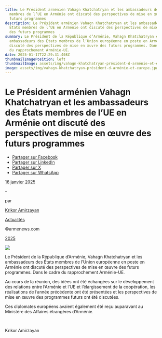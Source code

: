 ```yaml
---
title: Le Président arménien Vahagn Khatchatryan et les ambassadeurs des États
  membres de l’UE en Arménie ont discuté des perspectives de mise en œuvre des
  futurs programmes
description: Le Président arménien Vahagn Khatchatryan et les ambassadeurs des
  États membres de l’UE en Arménie ont discuté des perspectives de mise en œuvre
  des futurs programmes
summary: Le Président de la République d’Arménie, Vahagn Khatchatryan et les
  ambassadeurs des États membres de l’Union européenne en poste en Arménie ont
  discuté des perspectives de mise en œuvre des futurs programmes. Dans le cadre
  du rapprochement Arménie-UE.
date: 2025-01-17T22:29:31.408Z
thumbnailImagePosition: left
thumbnailImage: assets/img/vahagn-khatchatryan-président-d-arménie-et-europe.jpg
image: assets/img/vahagn-khatchatryan-président-d-arménie-et-europe.jpg
---
```

<!--StartFragment-->

# Le Président arménien Vahagn Khatchatryan et les ambassadeurs des États membres de l’UE en Arménie ont discuté des perspectives de mise en œuvre des futurs programmes

* [Partager sur Facebook](https://www.facebook.com/sharer/sharer.php?u=https%3A%2F%2Fwww.armenews.com%2Fle-president-armenien-vahagn-khatchatryan-et-les-ambassadeurs-des-etats-membres-de-lue-en-armenie-ont-discute-des-perspectives-de-mise-en-oeuvre-des-futurs-programmes%2F&title=Le%20Pr%C3%A9sident%20arm%C3%A9nien%20Vahagn%20Khatchatryan%20et%20les%20ambassadeurs%20des%20%C3%89tats%20membres%20de%20l%26rsquo%3BUE%20en%20Arm%C3%A9nie%20ont%20discut%C3%A9%20des%20perspectives%20de%20mise%20en%20%C5%93uvre%20des%20futurs%20programmes)
* [Partager sur LinkedIn](https://www.linkedin.com/shareArticle?mini=true&url=https%3A%2F%2Fwww.armenews.com%2Fle-president-armenien-vahagn-khatchatryan-et-les-ambassadeurs-des-etats-membres-de-lue-en-armenie-ont-discute-des-perspectives-de-mise-en-oeuvre-des-futurs-programmes%2F&title=Le%20Pr%C3%A9sident%20arm%C3%A9nien%20Vahagn%20Khatchatryan%20et%20les%20ambassadeurs%20des%20%C3%89tats%20membres%20de%20l%26rsquo%3BUE%20en%20Arm%C3%A9nie%20ont%20discut%C3%A9%20des%20perspectives%20de%20mise%20en%20%C5%93uvre%20des%20futurs%20programmes)
* [Partager sur X](https://x.com/share?url=https%3A%2F%2Fwww.armenews.com%2Fle-president-armenien-vahagn-khatchatryan-et-les-ambassadeurs-des-etats-membres-de-lue-en-armenie-ont-discute-des-perspectives-de-mise-en-oeuvre-des-futurs-programmes%2F&text=Le%20Pr%C3%A9sident%20arm%C3%A9nien%20Vahagn%20Khatchatryan%20et%20les%20ambassadeurs%20des%20%C3%89tats%20membres%20de%20l%26rsquo%3BUE%20en%20Arm%C3%A9nie%20ont%20discut%C3%A9%20des%20perspectives%20de%20mise%20en%20%C5%93uvre%20des%20futurs%20programmes)
* [Partager sur WhatsApp](https://api.whatsapp.com/send?text=Le%20Pr%C3%A9sident%20arm%C3%A9nien%20Vahagn%20Khatchatryan%20et%20les%20ambassadeurs%20des%20%C3%89tats%20membres%20de%20l%26rsquo%3BUE%20en%20Arm%C3%A9nie%20ont%20discut%C3%A9%20des%20perspectives%20de%20mise%20en%20%C5%93uvre%20des%20futurs%20programmes%20%E2%80%94%20https%3A%2F%2Fwww.armenews.com%2Fle-president-armenien-vahagn-khatchatryan-et-les-ambassadeurs-des-etats-membres-de-lue-en-armenie-ont-discute-des-perspectives-de-mise-en-oeuvre-des-futurs-programmes%2F)

[16 janvier 2025](https://www.armenews.com/le-president-armenien-vahagn-khatchatryan-et-les-ambassadeurs-des-etats-membres-de-lue-en-armenie-ont-discute-des-perspectives-de-mise-en-oeuvre-des-futurs-programmes/)

–

par

[Krikor Amirzayan](https://www.armenews.com/author/krikor56/)

[Actualités](https://www.armenews.com/categorie/actualites/)

©armenews.com

[2025](https://www.armenews.com/le-president-armenien-vahagn-khatchatryan-et-les-ambassadeurs-des-etats-membres-de-lue-en-armenie-ont-discute-des-perspectives-de-mise-en-oeuvre-des-futurs-programmes/)

![](https://www.armenews.com/wp-content/uploads/2025/01/447-2.jpg)

Le Président de la République d’Arménie, Vahagn Khatchatryan et les ambassadeurs des États membres de l’Union européenne en poste en Arménie ont discuté des perspectives de mise en œuvre des futurs programmes. Dans le cadre du rapprochement Arménie-UE.

Au cours de la réunion, des idées ont été échangées sur le développement des relations entre l’Arménie et l’UE et l’élargissement de la coopération, les réalisations de l’année précédente ont été présentées et les perspectives de mise en œuvre des programmes futurs ont été discutées.

Ces diplomates européens avaient également été reçu auparavant au Ministère des Affaires étrangères d’Arménie.

 

Krikor Amirzayan

<!--EndFragment-->